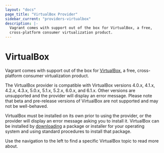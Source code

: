 ```yaml
---
layout: "docs"
page_title: "VirtualBox Provider"
sidebar_current: "providers-virtualbox"
description: |-
  Vagrant comes with support out of the box for VirtualBox, a free,
  cross-platform consumer virtualization product.
---
```


# VirtualBox

Vagrant comes with support out of the box for [VirtualBox](https://www.virtualbox.org),
a free, cross-platform consumer virtualization product.

The VirtualBox provider is compatible with VirtualBox versions 4.0.x, 4.1.x,
4.2.x, 4.3.x, 5.0.x, 5.1.x, 5.2.x, 6.0.x, and 6.1.x. Other versions are unsupported and the provider
will display an error message. Please note that beta and pre-release versions
of VirtualBox are not supported and may not be well-behaved.

VirtualBox must be installed on its own prior to using the provider, or
the provider will display an error message asking you to install it.
VirtualBox can be installed by [downloading](https://www.virtualbox.org/wiki/Downloads)
a package or installer for your operating system and using standard procedures
to install that package.

Use the navigation to the left to find a specific VirtualBox topic to read more about.
